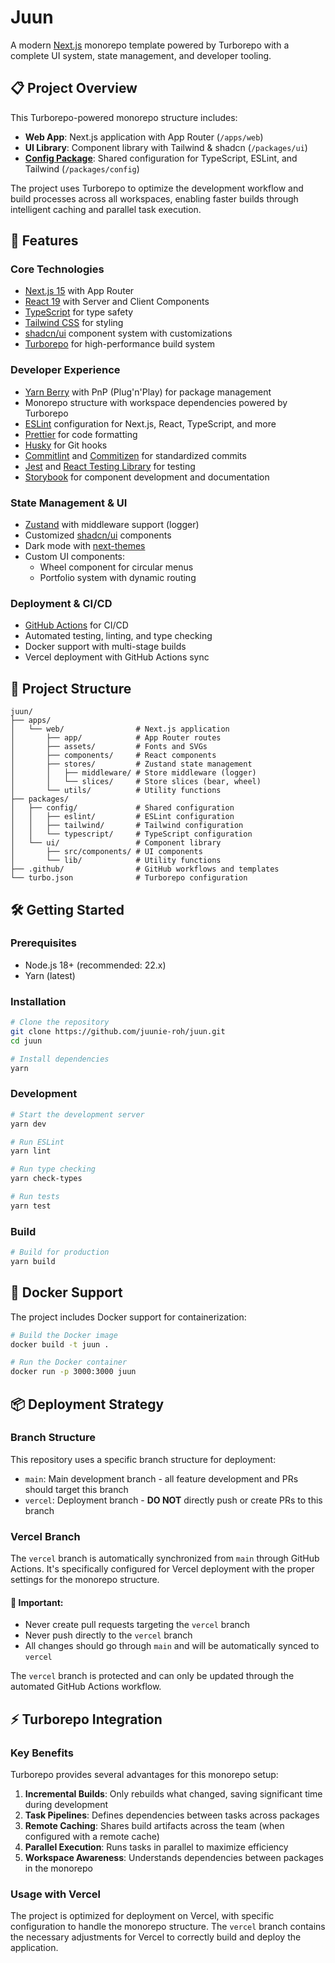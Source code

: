 # Juun

A modern [Next.js](https://nextjs.org) monorepo template powered by Turborepo with a complete UI system, state management, and developer tooling.

## 📋 Project Overview

This Turborepo-powered monorepo structure includes:

- **Web App**: Next.js application with App Router (`/apps/web`)
- **UI Library**: Component library with Tailwind & shadcn (`/packages/ui`)
- [**Config Package**](./packages/config/README.md): Shared configuration for TypeScript, ESLint, and Tailwind (`/packages/config`)

The project uses Turborepo to optimize the development workflow and build processes across all workspaces, enabling faster builds through intelligent caching and parallel task execution.

## 🚀 Features

### Core Technologies
- [Next.js 15](https://nextjs.org) with App Router
- [React 19](https://react.dev) with Server and Client Components
- [TypeScript](https://www.typescriptlang.org) for type safety
- [Tailwind CSS](https://tailwindcss.com) for styling
- [shadcn/ui](https://ui.shadcn.com) component system with customizations
- [Turborepo](https://turbo.build) for high-performance build system

### Developer Experience
- [Yarn Berry](https://yarnpkg.com) with PnP (Plug'n'Play) for package management
- Monorepo structure with workspace dependencies powered by Turborepo
- [ESLint](https://eslint.org) configuration for Next.js, React, TypeScript, and more
- [Prettier](https://prettier.io) for code formatting
- [Husky](https://typicode.github.io/husky) for Git hooks
- [Commitlint](https://commitlint.js.org) and [Commitizen](https://commitizen-tools.github.io/commitizen/) for standardized commits
- [Jest](https://jestjs.io) and [React Testing Library](https://testing-library.com) for testing
- [Storybook](https://storybook.js.org) for component development and documentation

### State Management & UI
- [Zustand](https://zustand.docs.pmnd.rs) with middleware support (logger)
- Customized [shadcn/ui](https://ui.shadcn.com) components
- Dark mode with [next-themes](https://github.com/pacocoursey/next-themes)
- Custom UI components:
  - Wheel component for circular menus
  - Portfolio system with dynamic routing

### Deployment & CI/CD
- [GitHub Actions](https://github.com/features/actions) for CI/CD
- Automated testing, linting, and type checking
- Docker support with multi-stage builds
- Vercel deployment with GitHub Actions sync

## 📁 Project Structure

```
juun/
├── apps/
│   └── web/                # Next.js application
│       ├── app/            # App Router routes
│       ├── assets/         # Fonts and SVGs
│       ├── components/     # React components
│       ├── stores/         # Zustand state management
│       │   ├── middleware/ # Store middleware (logger)
│       │   └── slices/     # Store slices (bear, wheel)
│       └── utils/          # Utility functions
├── packages/
│   ├── config/             # Shared configuration
│   │   ├── eslint/         # ESLint configuration
│   │   ├── tailwind/       # Tailwind configuration
│   │   └── typescript/     # TypeScript configuration
│   └── ui/                 # Component library
│       ├── src/components/ # UI components
│       └── lib/            # Utility functions
├── .github/                # GitHub workflows and templates
└── turbo.json              # Turborepo configuration
```

## 🛠️ Getting Started

### Prerequisites
- Node.js 18+ (recommended: 22.x)
- Yarn (latest)

### Installation

```bash
# Clone the repository
git clone https://github.com/juunie-roh/juun.git
cd juun

# Install dependencies
yarn
```

### Development

```bash
# Start the development server
yarn dev

# Run ESLint
yarn lint

# Run type checking
yarn check-types

# Run tests
yarn test
```

### Build

```bash
# Build for production
yarn build
```

## 🐳 Docker Support

The project includes Docker support for containerization:

```bash
# Build the Docker image
docker build -t juun .

# Run the Docker container
docker run -p 3000:3000 juun
```

## 📦 Deployment Strategy

### Branch Structure

This repository uses a specific branch structure for deployment:

- `main`: Main development branch - all feature development and PRs should target this branch
- `vercel`: Deployment branch - **DO NOT** directly push or create PRs to this branch

### Vercel Branch

The `vercel` branch is automatically synchronized from `main` through GitHub Actions.
It's specifically configured for Vercel deployment with the proper settings for the monorepo structure.

#### 🛑 Important:

- Never create pull requests targeting the `vercel` branch
- Never push directly to the `vercel` branch
- All changes should go through `main` and will be automatically synced to `vercel`

The `vercel` branch is protected and can only be updated through the automated GitHub Actions workflow.

## ⚡ Turborepo Integration

### Key Benefits

Turborepo provides several advantages for this monorepo setup:

1. **Incremental Builds**: Only rebuilds what changed, saving significant time during development
2. **Task Pipelines**: Defines dependencies between tasks across packages
3. **Remote Caching**: Shares build artifacts across the team (when configured with a remote cache)
4. **Parallel Execution**: Runs tasks in parallel to maximize efficiency
5. **Workspace Awareness**: Understands dependencies between packages in the monorepo

### Usage with Vercel

The project is optimized for deployment on Vercel, with specific configuration to handle the monorepo structure. The `vercel` branch contains the necessary adjustments for Vercel to correctly build and deploy the application.
